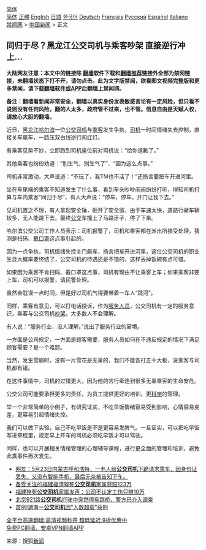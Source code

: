  <!-- 面包屑导航 --> <div class="breadcrumb"><!-- GTranslate: https://gtranslate.io/ -->  <div class="switcher notranslate">  <div class="selected">  <a href="#" onclick="return false;"> 简体</a>  </div>  <div class="option">  <a href="https://www.bannedbook.org" onclick="doGTranslate('zh-CN|zh-CN');jQuery('div.switcher div.selected a').html(jQuery(this).html());return false;" title="简体中文" class="nturl selected"> 简体</a>  <a href="https://www.bannedbook.org/zh-tw/" onclick="doGTranslate('zh-CN|zh-TW');jQuery('div.switcher div.selected a').html(jQuery(this).html());return false;" title="繁體中文" class="nturl"> 正體</a>  <a href="https://www.bannedbook.org/en/" onclick="doGTranslate('zh-CN|en');jQuery('div.switcher div.selected a').html(jQuery(this).html());return false;" title="English" class="nturl"> English</a>  <a href="https://www.bannedbook.org/ja/" onclick="doGTranslate('zh-CN|ja');jQuery('div.switcher div.selected a').html(jQuery(this).html());return false;" title="日本語" class="nturl"> 日語</a>  <a href="https://www.bannedbook.org/ko/" onclick="doGTranslate('zh-CN|ko');jQuery('div.switcher div.selected a').html(jQuery(this).html());return false;" title="한국어" class="nturl"> 한국어</a>  <a href="https://www.bannedbook.org/de/" onclick="doGTranslate('zh-CN|de');jQuery('div.switcher div.selected a').html(jQuery(this).html());return false;" title="Deutsch" class="nturl"> Deutsch</a>  <a href="https://www.bannedbook.org/fr/" onclick="doGTranslate('zh-CN|fr');jQuery('div.switcher div.selected a').html(jQuery(this).html());return false;" title="Français" class="nturl"> Français</a>  <a href="https://www.bannedbook.org/ru/" onclick="doGTranslate('zh-CN|ru');jQuery('div.switcher div.selected a').html(jQuery(this).html());return false;" title="Русский" class="nturl"> Русский</a>  <a href="https://www.bannedbook.org/es/" onclick="doGTranslate('zh-CN|es');jQuery('div.switcher div.selected a').html(jQuery(this).html());return false;" title="Español" class="nturl"> Español</a>  <a href="https://www.bannedbook.org/it/" onclick="doGTranslate('zh-CN|it');jQuery('div.switcher div.selected a').html(jQuery(this).html());return false;" title="Italiano" class="nturl"> Italiano</a>  </div>  </div>      <div class='breadcrumb-sub'><!-- Breadcrumb NavXT 6.3.0 --> <a href="https://www.bannedbook.org/" class="home">禁闻网</a> &gt; <a href="https://www.bannedbook.org/bnews/cnnews/" class="category">中国新闻</a> &gt; 正文</div></div><h2>同归于尽？黑龙江公交司机与乘客吵架 直接逆行冲上…</h2> <p class="notice"><b>大陆网友注意：本文中的链接除 <a href="https://github.com/bannedbook/fanqiang" >翻墙</a>软件下载和<a href="https://github.com/killgcd/justmysocks/blob/master/README.md">翻墙推荐</a>链接外全部为禁网链接，未翻墙状态下打不开，请勿点击。此为文字版禁闻，欲看图文视频完整版和更多禁闻，请下载<a href="https://github.com/bannedbook/fanqiang">翻墙软件或APP</a>后翻墙上禁闻网。</p><p>备注：翻墙看新闻非常安全，翻墙以真实身份发表敏感言论有一定风险，但只看不说则没有任何风险，翻的人太多，政府管不过来，也不管。信息自由是天赋人权，请放心大胆的翻墙。</b></p>  <div class="entry"> <p>近日，<a href="https://www.bannedbook.org/bnews/tag/%e9%bb%91%e9%be%99%e6%b1%9f/" class="st_tag internal_tag" rel="tag" title="标签 黑龙江 下的日志">黑龙江</a><a href="https://www.bannedbook.org/bnews/tag/%e5%93%88%e5%b0%94%e6%bb%a8/" class="st_tag internal_tag" rel="tag" title="标签 哈尔滨 下的日志">哈尔滨</a>一位<a href="https://www.bannedbook.org/bnews/tag/%E5%85%AC%E4%BA%A4%E5%8F%B8%E6%9C%BA/" class="st_tag internal_tag" rel="tag" title="标签 公交司机 下的日志">公交司机</a>与<a href="https://www.bannedbook.org/bnews/tag/%E4%B9%98%E5%AE%A2/" class="st_tag internal_tag" rel="tag" title="标签 乘客 下的日志">乘客</a>发生争执，<a href="https://www.bannedbook.org/bnews/tag/%e5%8f%b8%e6%9c%ba/" class="st_tag internal_tag" rel="tag" title="标签 司机 下的日志">司机</a>一时间情绪失去控制，直接关车飙车，一路压双白线逆行闯红灯。</p> <p>有乘客见势不妙，立即跑到司机座位前对司机说：“给你道歉了。”</p> <p>其他乘客也纷纷劝道：“别生气，别生气了”、“因为这么点事。”</p> <p>司机非常激动，大声说道：“不玩了，我TM也不活了！”还扬言要把车开进河里。</p> <p>坐在车尾端的乘客不知道发生了什么事，看到车头吵吵闹闹纷纷打听，得知司机打算与车内乘客“同归于尽”，有人大声说：“停车，停车，开门让我下去。”</p>  <p>见司机置之不理，有人拿起安全锤，砸开了安全窗，由于车速太快，道路行驶车辆较多，无人能跳下去。最终<a href="https://www.bannedbook.org/bnews/tag/%E5%85%AC%E4%BA%A4/" class="st_tag internal_tag" rel="tag" title="标签 公交 下的日志">公交</a>车撞上了马路牙子，停了下来。</p> <p>哈尔滨公交公司工作人员表示：司机报警了，司机和乘客都在派出所接受处理，猜测是扫码、<a href="https://www.bannedbook.org/bnews/tag/%E6%88%B4%E5%8F%A3%E7%BD%A9/" class="st_tag internal_tag" rel="tag" title="标签 戴口罩 下的日志">戴口罩</a>这点事引起的。</p> <p>因为一点争执，司机情绪失控关门飙车，扬言把车开进河里，这位公交司机的职业生涯大概率要终结了，公交司机的待遇还是不错的，这样丢掉饭碗有点可惜。</p> <p>如果因为乘客不肯扫码、戴口罩这点事，司机有理由不让乘客上车；如果乘客非要上车，司机可以报警，请民警处理。</p> <p>虽然会耽误一点时间，但是好过司机气得要带着一车人“跳河”。</p>  <p>同样，乘客有意见，可以打电话投诉，作为<a href="https://www.bannedbook.org/bnews/tag/%E6%9C%8D%E5%8A%A1%E4%BA%BA%E5%91%98/" class="st_tag internal_tag" rel="tag" title="标签 服务人员 下的日志">服务人员</a>，公交司机有一定的服务意识，乘客与公交司机<a href="https://www.bannedbook.org/bnews/tag/%E5%90%B5%E6%9E%B6/" class="st_tag internal_tag" rel="tag" title="标签 吵架 下的日志">吵架</a>，大多数人不会理解。</p> <p>有人说：“服务行业，没人理解。”说出了服务行业的窘境。</p> <p>一方面是公司规定，一方面是顾客需要，服务人员如何在不违反规定的情况下满足顾客需要？是一个难题。</p> <p>当然，发生雪崩时，没有一片雪花是无辜的，我们不能各打五十大板，说乘客与司机都有错。</p> <p>在这件事情中，司机的过错更大，因为他的言行牵连到很多无辜乘客的生命安危。</p>  <p>公交公司可能要承担更多的责任，为员工提供更好的培训，更<span class='wp_keywordlink'><a href="https://www.bannedbook.org/forum11/topic309.html" title="禁片：“科学”的棍子" target="_blank">科学</a></span>的管理。</p> <p>举一个非常简单的小例子，有研究证实，不吃早饭情绪容易受到影响，心情容易变差，更容易引起情绪失控。</p> <p>我们可以做下实验，自己不吃早饭是不是更容易发脾气。一旦证实，可以把吃早饭写进章程里，规定早上开车的司机必须吃早饭才可以驾驶。</p> <p>同样，也可以开展相关情绪管理的心理辅导课程，进行更全面的管理和培训，避免此类事件再次发生。</p> <ul class='op-related-articles' title='相关阅读'> <li><a href='https://www.bannedbook.org/bnews/bannedvideo/20210525/1553488.html' target='_blank'>网友：5月23日内蒙古呼和浩特，一老人给<b>公交司机</b>下跪请求乘车，因身份证丢失、又没有智能手机，最后无奈被告知下车。</a></li> <li><a href='https://www.bannedbook.org/bnews/baitai/20210130/1477861.html' target='_blank'>备受关注的福建福清猝死<b>公交司机</b>家属获赔123万</a></li> <li><a href='https://www.bannedbook.org/bnews/baitai/20210128/1476576.html' target='_blank'>福建猝死<b>公交司机</b>家属发声：公司不认定工伤只赔10万</a></li> <li><a href='https://www.bannedbook.org/bnews/baitai/20200928/1404551.html' target='_blank'>北京921路<b>公交司机</b>行驶中突然停车跳桥，警方已介入调查</a></li> <li><a href='https://www.bannedbook.org/bnews/baitai/20200824/1384794.html' target='_blank'>首例!湖南一<b>公交司机</b>因"人数超载"获刑</a></li> </ul> <p class="texttj"> <a href="https://github.com/bannedbook/fanqiang/wiki/V2ray%E6%9C%BA%E5%9C%BA" target="_blank">全平台高速翻墙:高清视频秒开,超低延迟,9折优惠中</a><br/> <a href="https://github.com/bannedbook/fanqiang/wiki/%E7%A6%81%E9%97%BB%E7%BD%91%E5%AE%89%E5%8D%93%E7%BF%BB%E5%A2%99%E6%96%B0%E9%97%BBAPP" target="_blank">免费PC翻墙、安卓VPN翻墙APP</a></p> <p> 来源：搜狐<span class='wp_keywordlink_affiliate'><a href="https://www.bannedbook.org/" title="新闻">新闻</a></span> </p><a name='sharetosocial'></a>  <div style="margin-bottom:5px;padding-bottom:5px;clear:both"> <div id="archive-pix-1" class="banner-ads"> <!-- AuctionX Display platform tag START --> <div id="26318x728x90x621x_ADSLOT2" clicktrack="%%CLICK_URL_ESC%%"></div> <!-- AuctionX Display platform tag END --> </div> <div id="archive-pix-2" class="banner-ads"> <!-- AuctionX Display platform tag START --> <div id="26315x300x250x621x_ADSLOT2" clicktrack="%%CLICK_URL_ESC%%"></div> <!-- AuctionX Display platform tag END --> </div> </div>  <div id="archive-pix-1" class="banner-ads"> <!-- AuctionX Display platform tag START --> <div id="26318x728x90x621x_ADSLOT3" clicktrack="%%CLICK_URL_ESC%%"></div> <!-- AuctionX Display platform tag END --> </div> </div><!--END ENTRY--> 